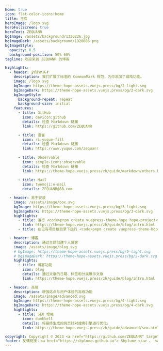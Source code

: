 ```yaml
---
home: true
icon: flat-color-icons:home
title: 主页
heroImage: /logo.svg
heroFullScreen: true
heroText: ZEQUANR
bgImage: /assets/background/1330226.jpg
bgImageDark: /assets/background/1328086.png
bgImageStyle:
  opacity: 0.5
  background-position: 50% 60%
tagline: 欢迎来到 ZEQUANR 的博客

highlights:
  - header: 𝓩𝓔𝓠𝓤𝓐𝓝
    description: 我们扩展了标准的 CommonMark 规范，为你添加了成吨功能。
    image: /logo.svg
    bgImage: https://theme-hope-assets.vuejs.press/bg/2-light.svg
    bgImageDark: https://theme-hope-assets.vuejs.press/bg/2-dark.svg
    bgImageStyle:
      background-repeat: repeat
      background-size: initial
    features:
      - title: GitHub
        icon: devicon:github
        details: 检查 Markdown 链接
        link: https://github.com/ZEQUANR

      - title: 语雀
        icon: ri:yuque-fill
        details: 检查 Markdown 链接
        link: https://www.yuque.com/zequanr
      
      - title: Observable
        icon: simple-icons:observable
        details: 检查 Markdown 链接
        link: https://theme-hope.vuejs.press/zh/guide/markdown/others.html#link-check
      
      - title: Mail
        icon: twemoji:e-mail
        details: ZEQUANR@88.com

  - header: 易于安装
    image: /assets/image/box.svg
    bgImage: https://theme-hope-assets.vuejs.press/bg/3-light.svg
    bgImageDark: https://theme-hope-assets.vuejs.press/bg/3-dark.svg
    highlights:
      - title: 运行 <code>pnpm create vuepress-theme-hope hope-project</code> 以创建一个新的主题项目。
        link: https://theme-hope.vuejs.press/zh/guide/blog/intro.html
      - title: 在已有项目根目录下运行 <code>pnpm create vuepress-theme-hope add .</code> 以在项目中添加主题。

  - header: 博客
    description: 通过主题创建个人博客
    image: /assets/image/blog.svg
    # bgImage: https://theme-hope-assets.vuejs.press/bg/5-light.svg
    # bgImageDark: https://theme-hope-assets.vuejs.press/bg/5-dark.svg
    highlights:
      - title: 博客功能
        icon: blog
        details: 通过文章的日期、标签和分类展示文章
        link: https://theme-hope.vuejs.press/zh/guide/blog/intro.html

  - header: 高级
    description: 增强站点与用户体验的高级功能
    image: /assets/image/advanced.svg
    bgImage: https://theme-hope-assets.vuejs.press/bg/4-light.svg
    bgImageDark: https://theme-hope-assets.vuejs.press/bg/4-dark.svg
    highlights:
      - title: SEO 增强
        icon: dumbbell
        details: 将最终生成的网页针对搜索引擎进行优化。
        link: https://theme-hope.vuejs.press/zh/guide/advanced/seo.html

copyright: Copyright © 2023 <a href="https://github.com/ZEQUANR" target="_blank">ZEQUANR
footer: 友情链接：<a href="https://shplume.github.io"> Shplume </a> 、 <a href="https://zhangbokai614.github.io/" target="_blank">Transistor </a>
---
```


